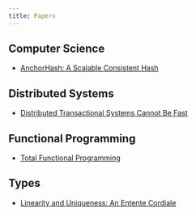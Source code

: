 ```yaml
---
title: Papers
---
```


## Computer Science

* [AnchorHash: A Scalable Consistent Hash](https://arxiv.org/abs/1812.09674)

## Distributed Systems

* [Distributed Transactional Systems Cannot Be Fast](https://arxiv.org/pdf/1903.09106.pdf)

## Functional Programming

* [Total Functional Programming](https://www.jucs.org/jucs_10_7/total_functional_programming/jucs_10_07_0751_0768_turner.pdf)

## Types

* [Linearity and Uniqueness: An Entente Cordiale](https://starsandspira.ls/docs/esop22-draft.pdf)
